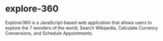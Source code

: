 # explore-360
Explorer360 is a JavaScript-based web application that allows users to explore the 7 wonders of the world, Search Wikipedia, Calculate Currency Conversions, and Schedule Appointments.
